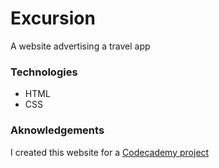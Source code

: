# Excursion
A website advertising a travel app 
### Technologies
* HTML
* CSS

### Aknowledgements
I created this website for a [Codecademy project](https://www.codecademy.com/paths/full-stack-engineer-career-path/tracks/fscp-bringing-your-site-online/modules/off-platform-excursion-project/projects/f1-excursion) 